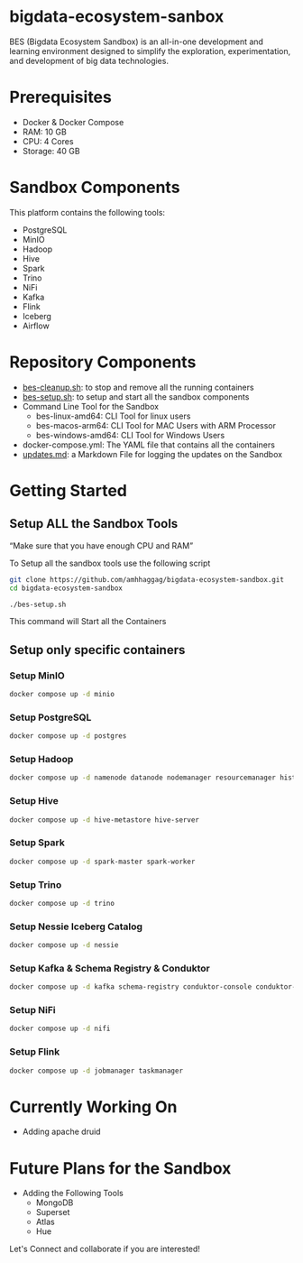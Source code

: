 # bigdata-ecosystem-sanbox

BES (Bigdata Ecosystem Sandbox) is an all-in-one development and learning environment designed to simplify the exploration, experimentation, and development of big data technologies.

# Prerequisites

- Docker & Docker Compose
- RAM: 10 GB
- CPU: 4 Cores
- Storage: 40 GB

# Sandbox Components

This platform contains the following tools:

- PostgreSQL
- MinIO
- Hadoop
- Hive
- Spark
- Trino
- NiFi
- Kafka
- Flink
- Iceberg
- Airflow

# Repository Components

- [bes-cleanup.sh](http://bes-cleanup.sh/): to stop and remove all the running containers
- [bes-setup.sh](http://bes-setup.sh/): to setup and start all the sandbox components
- Command Line Tool for the Sandbox
    - bes-linux-amd64: CLI Tool for linux users
    - bes-macos-arm64: CLI Tool for MAC Users with ARM Processor
    - bes-windows-amd64: CLI Tool for Windows Users
- docker-compose.yml: The YAML file that contains all the containers
- [updates.md](http://updates.md/): a Markdown File for logging the updates on the Sandbox

# Getting Started

## Setup ALL the Sandbox Tools

“Make sure that you have enough CPU and RAM”

To Setup all the sandbox tools use the following script

```bash
git clone https://github.com/amhhaggag/bigdata-ecosystem-sandbox.git
cd bigdata-ecosystem-sandbox

./bes-setup.sh

```

This command will Start all the Containers

## Setup only specific containers

### Setup MinIO

```bash
docker compose up -d minio
```

### Setup PostgreSQL

```bash
docker compose up -d postgres
```

### Setup Hadoop

```bash
docker compose up -d namenode datanode nodemanager resourcemanager historyserver
```

### Setup Hive

```bash
docker compose up -d hive-metastore hive-server
```

### Setup Spark

```bash
docker compose up -d spark-master spark-worker
```

### Setup Trino

```bash
docker compose up -d trino
```

### Setup Nessie Iceberg Catalog

```bash
docker compose up -d nessie
```

### Setup Kafka & Schema Registry & Conduktor

```bash
docker compose up -d kafka schema-registry conduktor-console conduktor-monitoring
```

### Setup NiFi

```bash
docker compose up -d nifi
```

### Setup Flink

```bash
docker compose up -d jobmanager taskmanager
```

# Currently Working On

- Adding apache druid

# Future Plans for the Sandbox

- Adding the Following Tools
    - MongoDB
    - Superset
    - Atlas
    - Hue

Let's Connect and collaborate if you are interested!

